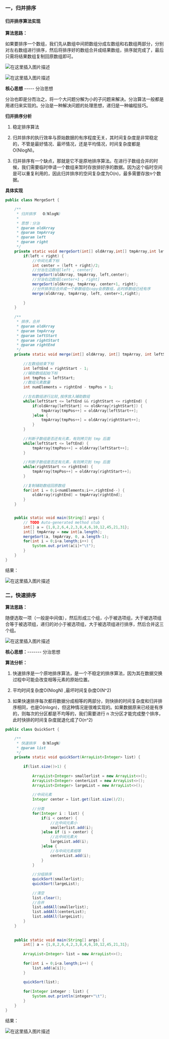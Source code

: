 ### 一，归并排序

#### 归并排序算法实现

**算法思路：**

如果要排序一个数组，我们先从数组中间把数组分成左数组和右数组两部分，分别对左右数组进行排序，然后将排序好的数组合并成结果数组，排序就完成了，最后只需将结果数组复制回原数组即可。


![在这里插入图片描述](https://img-blog.csdnimg.cn/20190417110436651.gif)

![在这里插入图片描述](https://img-blog.csdnimg.cn/20190416150852955.png?x-oss-process=image/watermark,type_ZmFuZ3poZW5naGVpdGk,shadow_10,text_aHR0cHM6Ly9ibG9nLmNzZG4ubmV0L3dlaXhpbl80MTkyMjI4OQ==,size_16,color_FFFFFF,t_70)


**核心思想** ----- 分治思想

分治也即是分而治之，将一个大问题分解为小的子问题来解决。分治算法一般都是用递归来实现的。分治是一种解决问题的处理思想，递归是一种编程技巧。

**归并排序分析**

1. 稳定排序算法

2. 归并排序的执行效率与原始数据的有序程度无关，其时间复杂度是非常稳定的，不管是最好情况、最坏情况，还是平均情况，时间复杂度都是O(NlogN)。
3. 归并排序有一个缺点，那就是它不是原地排序算法。在进行子数组合并的时候，我们需要临时申请一个数组来暂时存放排好序的数据。因为这个临时空间是可以重复利用的，因此归并排序的空间复杂度为O(n)，最多需要存放n个数据。

**具体实现**

```java
public class MergeSort {

	/**
	 * 归并排序   O(NlogN)
	 * 
	 * 思想：分治
	 * @param oldArray
	 * @param tmpArray
	 * @param left
	 * @param right
	 */
	private static void mergeSort(int[] oldArray,int[] tmpArray,int left,int right) {
		if(left < right) {
			//中间元素下标
			int center = (left + right)/2;
			//分治左边数组[left , center]
			mergeSort(oldArray, tmpArray, left,center);
			//分治右边数组[center+1 , right]
			mergeSort(oldArray, tmpArray, center+1, right);
			//分开排序后合并成一个新数组在copy会原数组，此时原数组已经有序
			merge(oldArray, tmpArray, left, center+1,right);
			
		}
	}
	
	/**
	 * 排序，合并
	 * @param oldArray
	 * @param tmpArray
	 * @param leftStart
	 * @param rightStart
	 * @param rightEnd
	 */
	private static void merge(int[] oldArray, int[] tmpArray, int leftStart, int rightStart, int rightEnd) {
		
		//左数组结束下标
		int leftEnd = rightStart - 1;
		//辅助数组起始下标
		int tmpPos = leftStart;
		//数组元素数量
		int numElements = rightEnd - tmpPos + 1;
		
		//左右数组进行比较,按序放入辅助数组
		while(leftStart <= leftEnd && rightStart <= rightEnd) {
			if(oldArray[leftStart] <= oldArray[rightStart]) {
				tmpArray[tmpPos++] = oldArray[leftStart++];
			}else {
				tmpArray[tmpPos++] = oldArray[rightStart++];
			}
		}
		
		//判断子数组是否还有元素，有则拷贝到 tmp 后面
		while(leftStart <= leftEnd) {
			tmpArray[tmpPos++] = oldArray[leftStart++];
		}
		
		//判断子数组是否还有元素，有则拷贝到 tmp 后面
		while(rightStart <= rightEnd) {
			tmpArray[tmpPos++] = oldArray[rightStart++];
		}
		
		//复制辅助数组回原数组
		for(int i = 0;i<numElements;i++,rightEnd--) {
			oldArray[rightEnd] = tmpArray[rightEnd];
		}
	}


	public static void main(String[] args) {
		// TODO Auto-generated method stub
		int[] a = {1,8,2,6,4,2,3,8,4,6,10,12,45,21,31};
		int[] tmpArray = new int[a.length];
		mergeSort(a, tmpArray, 0, a.length-1);
		for(int i = 0;i<a.length;i++) {
			System.out.print(a[i]+"\t");
		}
	}
}
```

结果：

![在这里插入图片描述](https://img-blog.csdnimg.cn/20190416151336991.png)

### 二，快速排序

**算法思路：**

随便选取一项（一般是中间值），然后形成三个组，小于被选项组，大于被选项组合等于被选项组，递归的对小于被选项组，大于被选项组进行排序，然后合并这三个组。

![在这里插入图片描述](https://img-blog.csdnimg.cn/20190416152446970.png?x-oss-process=image/watermark,type_ZmFuZ3poZW5naGVpdGk,shadow_10,text_aHR0cHM6Ly9ibG9nLmNzZG4ubmV0L3dlaXhpbl80MTkyMjI4OQ==,size_16,color_FFFFFF,t_70)

**核心思想：**------- 分治思想

**算法分析：**
1. 快速排序是一个原地排序算法，是一个不稳定的排序算法，因为其在数据交换过程中可能会改变相等元素的原始位置。

2. 平均时间复杂度O(NlogN) ,最坏时间复杂度O(N^2) 
3. 如果快速排序每次都将数据分成相等的两部分，则快排的时间复杂度和归并排序相同，也是O(nlogn)，但这种情况是很难实现的。如果数据原来已经是有序的，则每次的分区都是不均等的，我们需要进行 n 次分区才能完成整个排序，此时快排的时间复杂度就退化成了O(n^2)

```java
public class QuickSort {

	/**
	 * 快速排序   O(NlogN)
	 * @param list
	 */
	private static void quickSort(ArrayList<Integer> list) {
		
		if(list.size()>1) {
			
			ArrayList<Integer> smallerlist = new ArrayList<>();
			ArrayList<Integer> centerList = new ArrayList<>();
			ArrayList<Integer> largeList = new ArrayList<>();
			
			//中间元素
			Integer center = list.get(list.size()/2);
			
			//分类
			for(Integer i : list) {
				if(i < center) {
					//比中间元素小
					smallerlist.add(i);
				}else if (i > center) {
					//比中间元素大
					largeList.add(i);
				}else {
					//与中间元素相等
					centerList.add(i);
				}
			}
			
			//分组排序
			quickSort(smallerlist);
			quickSort(largeList);
			
			//清空
			list.clear();
			//合并
			list.addAll(smallerlist);
			list.addAll(centerList);
			list.addAll(largeList);
		}
	}
	
	
	public static void main(String[] args) {
		int[] a = {1,8,2,6,4,2,3,8,4,6,10,12,45,21,31};
		
		ArrayList<Integer> list = new ArrayList<>();
		
		for(int i = 0;i<a.length;i++) {
			list.add(a[i]);
		}
		
		quickSort(list);
		
		for(Integer integer : list) {
			System.out.println(integer+"\t");
		}
	}
}
```
结果：

![在这里插入图片描述](https://img-blog.csdnimg.cn/20190416151653826.png)


